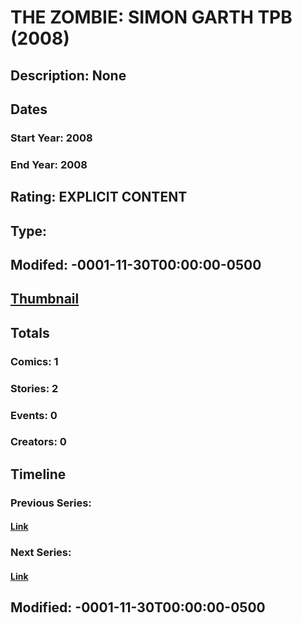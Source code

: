# THE ZOMBIE: SIMON GARTH TPB (2008)
## Description: None
## Dates
### Start Year: 2008
### End Year: 2008
## Rating: EXPLICIT CONTENT
## Type: 
## Modifed: -0001-11-30T00:00:00-0500
## [Thumbnail](http://i.annihil.us/u/prod/marvel/i/mg/c/20/4bb7c65d3cf22.jpg)
## Totals
### Comics: 1
### Stories: 2
### Events: 0
### Creators: 0
## Timeline
### Previous Series: 
#### [Link]()
### Next Series: 
#### [Link]()
## Modified: -0001-11-30T00:00:00-0500